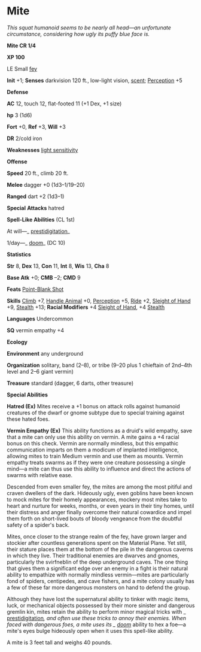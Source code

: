 # Mite

_This squat humanoid seems to be nearly all head—an unfortunate circumstance, considering how ugly its puffy blue face is._

**Mite CR 1/4**

**XP 100**

LE Small [fey](creatureTypes.md#_fey)

**Init** +1; **Senses** darkvision 120 ft., low-light vision, [scent](universalMonsterRules.md#_scent); [Perception](../skills/perception.md#_perception) +5

**Defense**

**AC** 12, touch 12, flat-footed 11 (+1 Dex, +1 size)

**hp** 3 (1d6)

**Fort** +0, **Ref** +3, **Will** +3

**DR** 2/cold iron

**Weaknesses** [light sensitivity](universalMonsterRules.md#_light-sensitivity)

**Offense**

**Speed** 20 ft., climb 20 ft.

**Melee** dagger +0 (1d3–1/19–20)

**Ranged** dart +2 (1d3–1)

**Special**  **Attacks** hatred

**Spell-Like Abilities** (CL 1st)

At will—_ [prestidigitation](../spells/prestidigitation.md#_prestidigitation)_

1/day—_ [doom](../spells/doom.md#_doom)_ (DC 10)

**Statistics**

**Str** 8, **Dex** 13, **Con** 11, **Int** 8, **Wis** 13, **Cha** 8

**Base Atk** +0; **CMB** –2; **CMD** 9

**Feats** [Point-Blank Shot](../feats.md#_point-blank-shot)

**Skills** [Climb](../skills/climb.md#_climb) +7, [Handle Animal](../skills/handleAnimal.md#_handle-animal) +0, [Perception](../skills/perception.md#_perception) +5, [Ride](../skills/ride.md#_ride) +2, [Sleight of Hand](../skills/sleightOfHand.md#_sleight-of-hand) +9, [Stealth](../skills/stealth.md#_stealth) +13; **Racial Modifiers** +4 [Sleight of Hand](../skills/sleightOfHand.md#_sleight-of-hand), +4 [Stealth](../skills/stealth.md#_stealth)

**Languages** Undercommon

**SQ** vermin empathy +4

**Ecology**

**Environment** any underground

**Organization** solitary, band (2–8), or tribe (9–20 plus 1 chieftain of 2nd–4th level and 2–6 giant vermin)

**Treasure** standard (dagger, 6 darts, other treasure)

**Special Abilities**

**Hatred (Ex)** Mites receive a +1 bonus on attack rolls against humanoid creatures of the dwarf or gnome subtype due to special training against these hated foes.

**Vermin Empathy (Ex)** This ability functions as a druid's wild empathy, save that a mite can only use this ability on vermin. A mite gains a +4 racial bonus on this check. Vermin are normally mindless, but this empathic communication imparts on them a modicum of implanted intelligence, allowing mites to train Medium vermin and use them as mounts. Vermin empathy treats swarms as if they were one creature possessing a single mind—a mite can thus use this ability to influence and direct the actions of swarms with relative ease.

Descended from even smaller fey, the mites are among the most pitiful and craven dwellers of the dark. Hideously ugly, even goblins have been known to mock mites for their homely appearances, mockery most mites take to heart and nurture for weeks, months, or even years in their tiny homes, until their distress and anger finally overcome their natural cowardice and impel them forth on short-lived bouts of bloody vengeance from the doubtful safety of a spider's back.

Mites, once closer to the strange realm of the fey, have grown larger and stockier after countless generations spent on the Material Plane. Yet still, their stature places them at the bottom of the pile in the dangerous caverns in which they live. Their traditional enemies are dwarves and gnomes, particularly the svirfneblin of the deep underground caves. The one thing that gives them a significant edge over an enemy in a fight is their natural ability to empathize with normally mindless vermin—mites are particularly fond of spiders, centipedes, and cave fishers, and a mite colony usually has a few of these far more dangerous monsters on hand to defend the group.

Although they have lost the supernatural ability to tinker with magic items, luck, or mechanical objects possessed by their more sinister and dangerous gremlin kin, mites retain the ability to perform minor magical tricks with _ [prestidigitation](../spells/prestidigitation.md#_prestidigitation)_, and often use these tricks to annoy their enemies. When faced with dangerous foes, a mite uses its _ [doom](../spells/doom.md#_doom)_ ability to hex a foe—a mite's eyes bulge hideously open when it uses this spell-like ability.

A mite is 3 feet tall and weighs 40 pounds.

